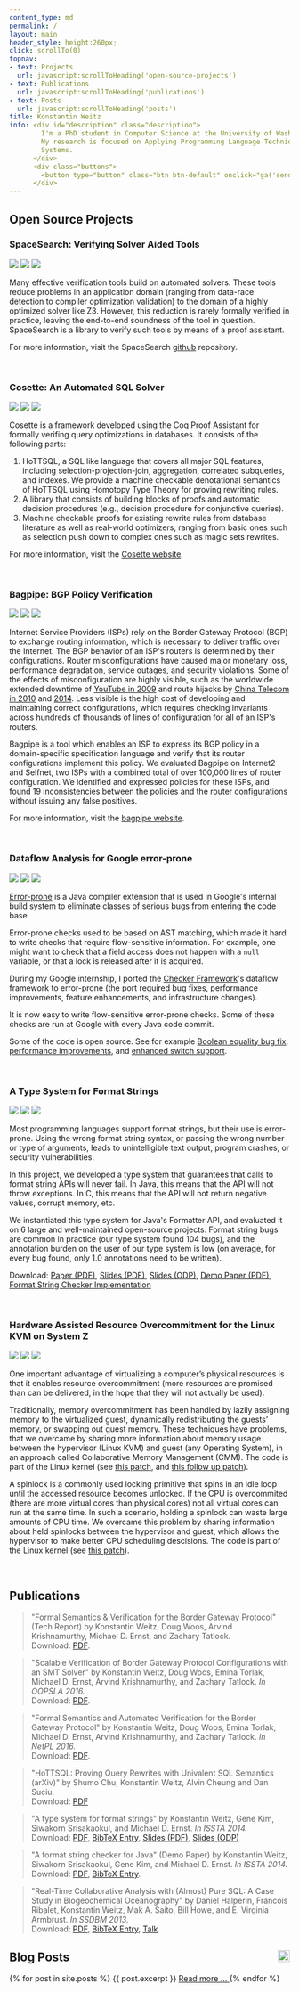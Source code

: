 ```yaml
---
content_type: md
permalink: /
layout: main
header_style: height:260px;
click: scrollTo(0)
topnav:
- text: Projects
  url: javascript:scrollToHeading('open-source-projects')
- text: Publications
  url: javascript:scrollToHeading('publications')
- text: Posts
  url: javascript:scrollToHeading('posts')
title: Konstantin Weitz
info: <div id="description" class="description">
        I'm a PhD student in Computer Science at the University of Washington.
        My research is focused on Applying Programming Language Techniques to 
        Systems. 
      </div>
      <div class="buttons">
        <button type="button" class="btn btn-default" onclick="ga('send', 'event', 'Resume', 'download'); window.open('assets/resume.pdf')">Download Resume</button>
      </div>
---
```


Open Source Projects
--------------------

### SpaceSearch: Verifying Solver Aided Tools

<div class="moving-image">
  <img src="assets/project-icons/shading.png"/>
  <img class="fg moving" src="assets/project-icons/shading.png"/>
  <img class="bg" src="assets/project-icons/spacesearch.png"/>
</div>

Many effective verification tools build on automated solvers. These tools reduce
problems in an application domain (ranging from data-race detection to compiler
optimization validation) to the domain of a highly optimized solver like Z3.
However, this reduction is rarely formally verified in practice, leaving the
end-to-end soundness of the tool in question.  SpaceSearch is a library to
verify such tools by means of a proof assistant. 

For more information, visit the SpaceSearch [github][SSGH] repository.

[SSGH]: https://github.com/konne88/SpaceSearch

<br style="clear: both"/>

### Cosette: An Automated SQL Solver

<div class="moving-image">
  <img src="assets/project-icons/shading.png"/>
  <img class="fg moving" src="assets/project-icons/shading.png"/>
  <img class="bg" src="assets/project-icons/dopcert-bg.png"/>
</div>

Cosette is a framework developed using the Coq Proof Assistant for formally
verifing query optimizations in databases. It consists of the following parts:
1) HoTTSQL, a SQL like language that covers all major SQL features, including
selection-projection-join, aggregation, correlated subqueries, and indexes. We
provide a machine checkable denotational semantics of HoTTSQL using Homotopy
Type Theory for proving rewriting rules.
2) A library that consists of building blocks of proofs and automatic decision
procedures (e.g., decision procedure for conjunctive queries).
3) Machine checkable proofs for existing rewrite rules from database literature
as well as real-world optimizers, ranging from basic ones such as selection push
down to complex ones such as magic sets rewrites.

For more information, visit the [Cosette website][DOPW].

[DOPW]: http://cosette.cs.washington.edu/

<br/>

### Bagpipe: BGP Policy Verification

<div class="moving-image">
  <img src="assets/project-icons/shading.png"/>
  <img class="fg moving" src="assets/project-icons/bagpipe-fg.png"/>
  <img class="bg" src="assets/project-icons/bagpipe-bg.png"/>
</div>

Internet Service Providers (ISPs) rely on the Border Gateway Protocol (BGP) to exchange routing information, which is necessary to deliver traffic over the Internet. The BGP behavior of an ISP's routers is determined by their configurations. Router misconfigurations have caused major monetary loss, performance degradation, service outages, and security violations. Some of the effects of misconfiguration are highly visible, such as the worldwide extended downtime of [YouTube in 2009][BGP-YT] and route hijacks by [China Telecom in 2010][BGP-CT10] and [2014][BGP-CT14]. Less visible is the high cost of developing and maintaining correct configurations, which requires checking invariants across hundreds of thousands of lines of configuration for all of an ISP's routers. 

Bagpipe is a tool which enables an ISP to express its BGP policy in a domain-specific specification language and verify that its router configurations implement this policy. We evaluated Bagpipe on Internet2 and Selfnet, two ISPs with a combined total of over 100,000 lines of router configuration. We identified and expressed policies for these ISPs, and found 19 inconsistencies between the policies and the router configurations without issuing any false positives.

For more information, visit the [bagpipe website][BAGP].

[BAGP]: http://bagpipe.uwplse.org/
[BGP-YT]: http://research.dyn.com/2008/02/pakistan-hijacks-youtube-1/ 
[BGP-CT10]: http://research.dyn.com/2010/11/chinas-18-minute-mystery/
[BGP-CT14]: http://research.dyn.com/2014/11/chinese-routing-errors-redirect-russian-traffic/

<br/>

### Dataflow Analysis for Google error-prone

<div class="moving-image">
  <img src="assets/project-icons/shading.png"/>
  <img class="fg" src="assets/project-icons/ep-fg.png"/>
  <img class="bg moving" src="assets/project-icons/ep-bg.png"/>
</div>

[Error­-prone][EP-LINK] is a Java compiler extension that is used in Google's
internal build system to eliminate classes of serious bugs from entering the
code base.

Error-prone checks used to be based on AST matching, which made it hard to write
checks that require flow-sensitive information.
For example, one might want to check that 
  a field access does not happen with a `null` variable, 
  or that a lock is released after it is acquired.

During my Google internship, I ported the [Checker Framework][CF-LINK]'s
dataflow framework to error-prone (the port required 
  bug fixes, 
  performance improvements,
  feature enhancements, and 
  infrastructure changes).

It is now easy to write flow-sensitive error-prone checks. Some of these checks
are run at Google with every Java code commit.

Some of the code is open source. See for example 
  [Boolean equality bug fix][EP-BOOL], 
  [performance improvements][EP-PERF], and 
  [enhanced switch support][EP-CASE].

<br/>

### A Type System for Format Strings

<div class="moving-image">
  <img src="assets/project-icons/shading.png"/>
  <img class="fg" src="assets/project-icons/cf-fg.png"/>
  <img class="bg moving" src="assets/project-icons/cf-bg.png"/>
</div>

Most programming languages support format strings, but their use is error-prone.
Using the wrong format string syntax, or passing the wrong number or type of
arguments, leads to unintelligible text output, program crashes, or security
vulnerabilities.

In this project, we developed a type system that guarantees that calls to format
string APIs will never fail. In Java, this means that the API will not throw
exceptions. In C, this means that the API will not return negative values,
corrupt memory, etc.

We instantiated this type system for Java's Formatter API, and evaluated it on 6
large and well-maintained open-source projects. Format string bugs are common in
practice (our type system found 104 bugs), and the annotation burden on the user
of our type system is low (on average, for every bug found, only 1.0 annotations
need to be written).

Download: [Paper (PDF)][TSFS-PAPER-PDF], 
          [Slides (PDF)][TSFS-SLIDES-PDF], 
          [Slides (ODP)][TSFS-SLIDES-ODP], 
          [Demo Paper (PDF)][TSFS-DEMO-PDF], 
          [Format String Checker Implementation][TSFS-IMPL]

<br/>

### Hardware Assisted Resource Overcommitment for the Linux KVM on System Z

<div class="moving-image">
  <img src="assets/project-icons/shading.png"/>
  <img class="fg" src="assets/project-icons/kvm-fg.png"/>
  <img class="bg moving" src="assets/project-icons/kvm-bg.png"/>
</div>

One important advantage of virtualizing a computer’s physical resources is that
it enables resource overcommitment (more resources are promised than can
be delivered, in the hope that they will not actually be used).

Traditionally, memory overcommitment has been handled by 
  lazily assigning memory to the virtualized guest, 
  dynamically redistributing the guests’ memory, or 
  swapping out guest memory.
These techniques have problems, that we overcame by sharing more information 
about memory usage between the hypervisor (Linux KVM) and guest 
(any Operating System), in an approach called Collaborative Memory Management 
(CMM). 
The code is part of the Linux kernel (see
  [this patch][KVM-CMM], and
  [this follow up patch][KVM-PTE]).

A spinlock is a commonly used locking primitive that spins in an idle loop until
the accessed resource becomes unlocked.
If the CPU is overcommited (there are more virtual cores than physical cores)
not all virtual cores can run at the same time.
In such a scenario, holding a spinlock can waste large amounts of CPU time.
We overcame this problem by sharing information about held spinlocks between
the hypervisor and guest, which allows the hypervisor to make better CPU 
scheduling descisions.
The code is part of the Linux kernel (see [this patch][KVM-DIAG9C]).

<br/>

Publications
------------

> "Formal Semantics & Verification for the Border Gateway Protocol" (Tech Report)
   by Konstantin Weitz, Doug Woos, Arvind Krishnamurthy, Michael D. Ernst, and Zachary Tatlock.<br/>
> Download: [PDF][SEMANTICS-REPORT-PDF].		

> "Scalable Verification of Border Gateway Protocol Configurations with an SMT Solver"
   by Konstantin Weitz, Doug Woos, Emina Torlak, Michael D. Ernst, Arvind Krishnamurthy, and Zachary Tatlock.
   *In OOPSLA 2016.*<br/>
> Download: [PDF][BAGPIPE-PDF].		

> "Formal Semantics and Automated Verification for the Border Gateway Protocol"
   by Konstantin Weitz, Doug Woos, Emina Torlak, Michael D. Ernst, Arvind Krishnamurthy, and Zachary Tatlock.
   *In NetPL 2016.*<br/>
> Download: [PDF][NETPL-PDF].

> "HoTTSQL: Proving Query Rewrites with Univalent SQL Semantics (arXiv)"
   by Shumo Chu, Konstantin Weitz, Alvin Cheung and Dan Suciu.<br/>
> Download: [PDF][HOTTSQL-PDF]

> "A type system for format strings" 
  by Konstantin Weitz, Gene Kim, Siwakorn Srisakaokul, and Michael D. Ernst.
  *In ISSTA 2014.* <br/>
> Download: [PDF][TSFS-PAPER-PDF], 
            [BibTeX Entry][TSFS-BIB],
            [Slides (PDF)][TSFS-SLIDES-PDF], 
            [Slides (ODP)][TSFS-SLIDES-ODP]
 
> "A format string checker for Java" (Demo Paper)
  by Konstantin Weitz, Siwakorn Srisakaokul, Gene Kim, and Michael D. Ernst.
  *In ISSTA 2014.* <br/>
> Download: [PDF][TSFS-DEMO-PDF], 
            [BibTeX Entry][TSFS-DEMO-BIB].
 
> "Real-Time Collaborative Analysis with (Almost) Pure SQL: A Case Study in Biogeochemical Oceanography"
  by Daniel Halperin, Francois Ribalet, Konstantin Weitz, Mak A. Saito, Bill Howe, and E. Virginia Armbrust.
  *In SSDBM 2013.* <br/>
> Download: [PDF][OCEAN-PAPER-PDF], 
            [BibTeX Entry][OCEAN-BIB],
            [Talk][OCEAN-TALK]

Blog Posts <a href="feed.xml" target="_blank" onclick="ga('send', 'event', 'RSS', 'subscribe');"><img src="assets/feed.png" style="height:1em;float:right"/></a>
----------

<div class="posts">
{% for post in site.posts %}
  {{ post.excerpt }}
  <a href="{{ post.url }}"> Read more ... </a>
{% endfor %}
</div>

[SEMANTICS-REPORT-PDF]: https://www.cs.washington.edu/public_files/grad/tech_reports/UW-CSE-16-08-01.pdf

[BAGPIPE-REPORT-PDF]: http://www.cs.washington.edu/public_files/grad/tech_reports/UW-CSE-16-01-01.pdf

[NETPL-PDF]: http://conferences.sigcomm.org/sigcomm/2016/files/program/netpl/netpl16-final2.pdf

[HOTTSQL-PDF]: https://arxiv.org/pdf/1607.04822v2.pdf

[BAGPIPE-PDF]: assets/bagpipe.pdf

[TSFS-PAPER-PDF]: http://homes.cs.washington.edu/~mernst/pubs/format-string-issta2014.pdf
[TSFS-SLIDES-PDF]: http://homes.cs.washington.edu/~mernst/pubs/format-string-issta2014-slides.pdf
[TSFS-SLIDES-ODP]: http://homes.cs.washington.edu/~mernst/pubs/format-string-issta2014-slides.odp
[TSFS-DEMO-PDF]: http://homes.cs.washington.edu/~mernst/pubs/format-string-issta2014-demo.pdf
[TSFS-IMPL]: http://types.cs.washington.edu/checker-framework/current/checkers-manual.html#formatter-checker
[TSFS-BIB]: assets/bibtex/tsfs.bib
[TSFS-DEMO-BIB]: assets/bibtex/tsfs-demo.bib

[OCEAN-PAPER-PDF]: http://homes.cs.washington.edu/~dhalperi/pubs/halperin_2013_ssdbm_geomics_case_study.pdf
[OCEAN-TALK]: http://research.microsoft.com/apps/video/default.aspx?id=200713
[OCEAN-BIB]: assets/bibtex/ocean.bib

[EP-LINK]: https://code.google.com/p/error-prone/
[EP-CASE]: https://code.google.com/p/checker-framework/source/detail?r=4b4210dad872d2a30962d6cb653855bdeae7a922
[EP-PERF]: https://code.google.com/p/checker-framework/source/detail?r=c9ae615fb204115e7afdaa5d218cc59c259253e3
[EP-BOOL]: https://code.google.com/p/checker-framework/source/detail?r=1af23b73f34b931977307d51c66d584a188ff426

[CF-LINK]: http://checkerframework.org

[KVM-DIAG9C]: https://github.com/torvalds/linux/commit/41628d334361670d825fb03c04568f5ef9f084dc
[KVM-CMM]: https://github.com/torvalds/linux/commit/b31288fa83b2bcc8834e1e208e9526b8bd5ce361
[KVM-PTE]: https://github.com/torvalds/linux/commit/45961722f8e30ceab9d135b1ddc0947d53aef7c3


